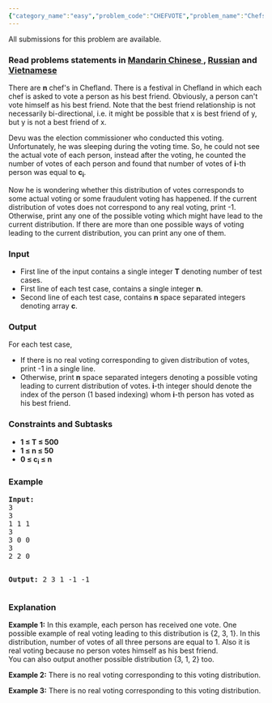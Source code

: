 ```yaml
---
{"category_name":"easy","problem_code":"CHEFVOTE","problem_name":"Chefs and Voting for best friend","languages_supported":{"0":"ADA","1":"ASM","2":"BASH","3":"BF","4":"C","5":"C99 strict","6":"CAML","7":"CLOJ","8":"CLPS","9":"CPP 4.3.2","10":"CPP 4.9.2","11":"CPP14","12":"CS2","13":"D","14":"ERL","15":"FORT","16":"FS","17":"GO","18":"HASK","19":"ICK","20":"ICON","21":"JAVA","22":"JS","23":"LISP clisp","24":"LISP sbcl","25":"LUA","26":"NEM","27":"NICE","28":"NODEJS","29":"PAS fpc","30":"PAS gpc","31":"PERL","32":"PERL6","33":"PHP","34":"PIKE","35":"PRLG","36":"PYPY","37":"PYTH","38":"PYTH 3.4","39":"RUBY","40":"SCALA","41":"SCM chicken","42":"SCM guile","43":"SCM qobi","44":"ST","45":"TCL","46":"TEXT","47":"WSPC"},"max_timelimit":1,"source_sizelimit":50000,"problem_author":"admin2","problem_tester":null,"date_added":"20-05-2015","tags":{"0":"ad","1":"admin2","2":"digraph","3":"graph","4":"realization","5":"snck151a"},"editorial_url":"http://discuss.codechef.com/problems/CHEFVOTE","time":{"view_start_date":1432379700,"submit_start_date":1432379700,"visible_start_date":1432379700,"end_date":1735669800},"layout":"problem"}
---
```

<span class="solution-visible-txt">All submissions for this problem are available.</span><h3> Read problems statements in <a target="_blank" href="http://www.codechef.com/download/translated/SNCK151A/mandarin/CHEFVOTE.pdf">Mandarin Chinese </a> , <a target="_blank" href="http://www.codechef.com/download/translated/SNCK151A/russian/CHEFVOTE.pdf">Russian</a> and <a target="_blank" href="http://www.codechef.com/download/translated/SNCK151A/vietnamese/CHEFVOTE.pdf">Vietnamese</a></h3>


<p>
There are <b>n</b> chef's in Chefland. There is a festival in Chefland in which each chef is asked to vote a person as his best friend. Obviously, a person can't vote himself as his best friend.  Note that the best friend relationship is not necessarily bi-directional, i.e. it might be possible that x is best friend of y, but y is not a best friend of x.
</p>

<p>
Devu was the election commissioner who conducted this voting. Unfortunately, he was sleeping during the voting time. So, he could not see the actual vote of each person, instead after the voting, he counted the number of votes of each person and found that number of votes of <b>i</b>-th person was equal to <b>c<sub>i</sub></b>. 
</p>

<p>
Now he is wondering whether this distribution of votes corresponds to some actual voting or some fraudulent voting has happened. If the current distribution of votes does not correspond to any real voting, print -1. Otherwise, print any one of the possible voting which might have lead to the current distribution. If there are more than one possible ways of voting leading to the current distribution, you can print any one of them.
</p>

<h3>Input</h3>
<ul>
<li>First line of the input contains a single integer <b>T</b> denoting number of test cases.</li>
<li>First line of each test case, contains a single integer <b>n</b>.</li>
<li>Second line of each test case, contains <b>n</b> space separated integers denoting array <b>c</b>.</li>
</ul>

<h3>Output</h3>
For each test case,
<ul>
<li>If there is no real voting corresponding to given distribution of votes, print -1 in a single line.</li>
<li>Otherwise, print <b>n</b> space separated integers denoting a possible voting leading to current distribution of votes. <b>i</b>-th integer should denote the index of the person (1 based indexing) whom <b>i</b>-th person has voted as his best friend.</li>
</ul>

<h3>Constraints and Subtasks</h3>
<ul>
<li><b>1 ≤ T ≤ 500</b></li>
<li><b>1 ≤ n ≤ 50</b></li>
<li><b>0 ≤ c<sub>i</sub> ≤ n</b></li>
</ul>

<h3>Example</h3>
<pre><b>Input:</b>
3
3
1 1 1
3
3 0 0
3
2 2 0

<b>Output:</b>
2 3 1
-1
-1
</pre>

<h3>Explanation</h3>
<p>
<b>Example 1:</b> In this example, each person has received one vote. One possible example of real voting leading to this distribution is {2, 3, 1}. In this distribution, number of votes of all three persons are equal to 1. Also it is real voting because no person votes himself as his best friend. </br>
You can also output another possible distribution {3, 1, 2} too.
</p>
<p>
<b>Example 2:</b> There is no real voting  corresponding to this voting distribution.
</p>
<p>
<b>Example 3:</b> There is no real voting  corresponding to this voting distribution.
</p>